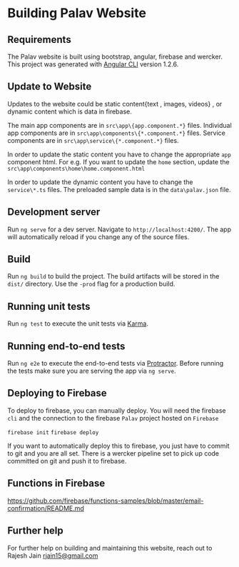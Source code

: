# Building Palav Website

## Requirements
The Palav website is built using bootstrap, angular, firebase and wercker.
This project was generated with [Angular CLI](https://github.com/angular/angular-cli) version 1.2.6.

## Update to Website
Updates to the website could be static content{text , images, videos} , or dynamic content which is data in firebase.

The main app components are in `src\app\{app.component.*}` files.
Individual app components are in `src\app\components\{*.component.*}` files.
Service components are in `src\app\service\{*.component.*}` files.

In order to update the static content you have to change the appropriate `app` component html.
For e.g. If you want to update the `home` section, update the `src\app\components\home\home.component.html`

In order to update the dynamic content you have to change the `service\*.ts` files.
The preloaded sample data is in the `data\palav.json` file.

## Development server
Run `ng serve` for a dev server. Navigate to `http://localhost:4200/`. The app will automatically reload if you change any of the source files.

## Build

Run `ng build` to build the project. The build artifacts will be stored in the `dist/` directory. Use the `-prod` flag for a production build.

## Running unit tests

Run `ng test` to execute the unit tests via [Karma](https://karma-runner.github.io).

## Running end-to-end tests

Run `ng e2e` to execute the end-to-end tests via [Protractor](http://www.protractortest.org/).
Before running the tests make sure you are serving the app via `ng serve`.

## Deploying to Firebase
To deploy to firebase, you can manually deploy. You will need the firebase `cli` and the connection to the firebase `Palav` project hosted on `Firebase`

`firebase init`
`firebase deploy`

If you want to automatically deploy this to firebase, you just have to commit to git and you are all set. There is a wercker pipeline set to pick up code committed on git and push it to firebase.


## Functions in Firebase
https://github.com/firebase/functions-samples/blob/master/email-confirmation/README.md


## Further help
For further help on building and maintaining this website, reach out to Rajesh Jain <rjain15@gmail.com>
